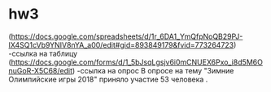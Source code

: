 # hw3
(https://docs.google.com/spreadsheets/d/1r_6DA1_YmQfpNoQB29PJ-IX4SQ1cVb9YNIV8nYA_a00/edit#gid=893849179&fvid=773264723) -ссылка на таблицу
(https://docs.google.com/forms/d/1_5bJsqLgsjv6i0mCNUEX6Pxo_i8d5M6OnuGoR-X5C68/edit) -ссылка на опрос
В опросе на тему "Зимние Олимпийские игры 2018" приняло участие 53 человека .
